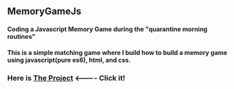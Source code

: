 ## MemoryGameJs

#### Coding a Javascript Memory Game during the "quarantine morning routines"

#### This is a simple  matching game where I build how to build a memory game using javascript(pure es6), html, and css.

### Here is [The Project](memorygamealibaba.netlify.app) <---- Click it!

